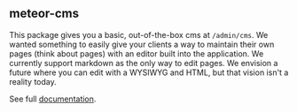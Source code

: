 ## meteor-cms

This package gives you a basic, out-of-the-box cms at `/admin/cms`.  We wanted
something to easily give your clients a way to maintain their own pages (think about pages) with an editor built into the application. We currently support markdown as the only way to edit pages. We envision a future where you can edit with a WYSIWYG and HTML, but that vision isn't a reality today.

See full [documentation](http://github.differential.io/meteor-cms/).